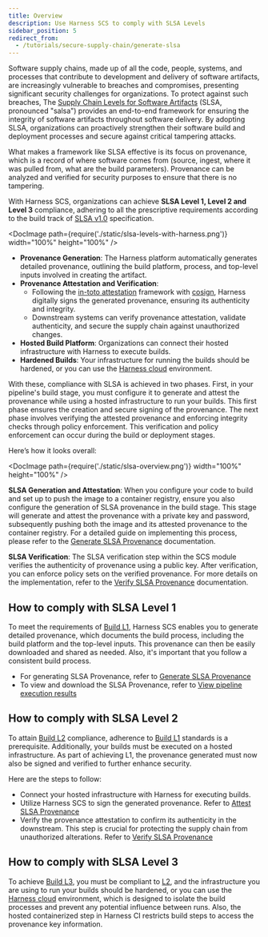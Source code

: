 ```yaml
---
title: Overview
description: Use Harness SCS to comply with SLSA Levels
sidebar_position: 5
redirect_from:
  - /tutorials/secure-supply-chain/generate-slsa
---
```


Software supply chains, made up of all the code, people, systems, and processes that contribute to development and delivery of software artifacts,  are increasingly vulnerable to breaches and compromises, presenting significant security challenges for organizations. To protect against such breaches, The [Supply Chain Levels for Software Artifacts](https://slsa.dev) (SLSA, pronounced "salsa") provides an end-to-end framework for ensuring the integrity of software artifacts throughout software delivery. By adopting SLSA, organizations can proactively strengthen their software build and deployment processes and secure against critical tampering attacks. 

What makes a framework like SLSA effective is its focus on provenance, which is a record of where software comes from (source, ingest, where it was pulled from, what are the build parameters). Provenance can be analyzed and verified for security purposes to ensure that there is no tampering.

With Harness SCS, organizations can achieve **SLSA Level 1, Level 2 and Level 3** compliance, adhering to all the prescriptive requirements according to the build track of [SLSA v1.0](https://slsa.dev/spec/v1.0/) specification.

<DocImage path={require('./static/slsa-levels-with-harness.png')} width="100%" height="100%" />

* **Provenance Generation**: The Harness platform automatically generates detailed provenance, outlining the build platform, process, and top-level inputs involved in creating the artifact.
* **Provenance Attestation and Verification**: 
    * Following the [in-toto attestation](https://in-toto.io/) framework with [cosign](https://docs.sigstore.dev/verifying/attestation/), Harness digitally signs the generated provenance, ensuring its authenticity and integrity.
    * Downstream systems can verify provenance attestation, validate authenticity, and secure the supply chain against unauthorized changes.
* **Hosted Build Platform**: Organizations can connect their hosted infrastructure with Harness to execute builds.
* **Hardened Builds**: Your infrastructure for running the builds should be hardened, or you can use the [Harness cloud](https://developer.harness.io/docs/continuous-integration/use-ci/set-up-build-infrastructure/use-harness-cloud-build-infrastructure/) environment. 


With these, compliance with SLSA is achieved in two phases. First, in your pipeline's build stage, you must configure it to generate and attest the provenance while using a hosted infrastructure to run your builds. This first phase ensures the creation and secure signing of the provenance. The next phase involves verifying the attested provenance and enforcing integrity checks through policy enforcement. This verification and policy enforcement can occur during the build or deployment stages. 

Here’s how it looks overall:

<DocImage path={require('./static/slsa-overview.png')} width="100%" height="100%" />

**SLSA Generation and Attestation**: When you configure your code to build and set up to push the image to a container registry, ensure you also configure the generation of SLSA provenance in the build stage. This stage will generate and attest the provenance with a private key and password, subsequently pushing both the image and its attested provenance to the container registry. For a detailed guide on implementing this process, please refer to the [Generate SLSA Provenance](https://developer.harness.io/docs/software-supply-chain-assurance/slsa/generate-slsa) documentation.

**SLSA Verification**: The SLSA verification step within the SCS module verifies the authenticity of provenance using a public key. After verification, you can enforce policy sets on the verified provenance. For more details on the implementation, refer to the [Verify SLSA Provenance](https://developer.harness.io/docs/software-supply-chain-assurance/slsa/verify-slsa) documentation.

## How to comply with SLSA Level 1
To meet the requirements of [Build L1](https://slsa.dev/spec/v1.0/levels#build-l1), Harness SCS enables you to generate detailed provenance, which documents the build process, including the build platform and the top-level inputs. This provenance can then be easily downloaded and shared as needed. Also, it's important that you follow a consistent build process.
- For generating SLSA Provenance, refer to [Generate SLSA Provenance](./generate-slsa.md)
- To view and download the SLSA Provenance, refer to [View pipeline execution results](../ssca-view-results.md#view-slsa-provenance-and-verification-status)


## How to comply with SLSA Level 2
To attain [Build L2](https://slsa.dev/spec/v1.0/levels#build-l2) compliance, adherence to [Build L1](https://slsa.dev/spec/v1.0/levels#build-l1) standards is a prerequisite. Additionally, your builds must be executed on a hosted infrastructure. As part of achieving L1, the provenance generated must now also be signed and verified to further enhance security.

Here are the steps to follow:

- Connect your hosted infrastructure with Harness for executing builds.
- Utilize Harness SCS to sign the generated provenance. Refer to [Attest SLSA Provenance](./generate-slsa.md#attest-the-slsa-provenance)
- Verify the provenance attestation to confirm its authenticity in the downstream. This step is crucial for protecting the supply chain from unauthorized alterations. Refer to [Verify SLSA Provenance](./verify-slsa.md)

## How to comply with SLSA Level 3

To achieve [Build L3](https://slsa.dev/spec/v1.0/levels#build-l3), you must be compliant to [L2](https://slsa.dev/spec/v1.0/levels#build-l2), and the infrastructure you are using to run your builds should be hardened, or you can use the [Harness cloud](https://developer.harness.io/docs/continuous-integration/use-ci/set-up-build-infrastructure/use-harness-cloud-build-infrastructure/) environment, which is designed to isolate the build processes and prevent any potential influence between runs. Also, the hosted containerized step in Harness CI restricts build steps to access the provenance key information.
